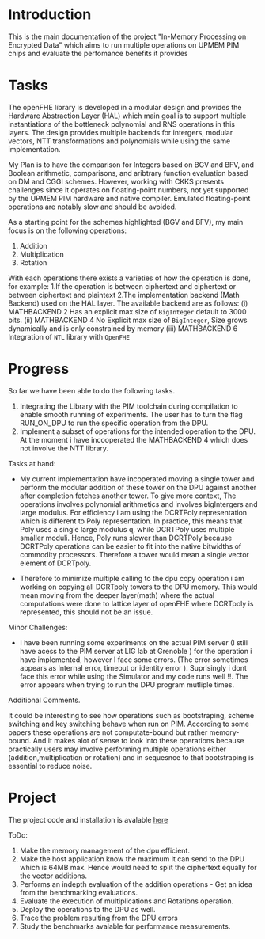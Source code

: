 # Introduction
This is the main documentation of the project "In-Memory Processing on Encrypted Data" which aims to run multiple operations on UPMEM PIM chips and evaluate the perfomance benefits it provides

# Tasks
The openFHE library is developed in a modular design and provides the Hardware Abstraction Layer (HAL) which main goal is to support multiple instantiations of the bottleneck polynomial
and RNS operations in this layers. The design provides multiple backends for intergers, modular vectors, NTT transformations and polynomials while using the same implementation.

My Plan is to have the comparison for Integers based on BGV and BFV, and Boolean arithmetic, comparisons, and aribtrary function evaluation based on DM and CGGI schemes. 
However, working with CKKS presents challenges since it operates on floating-point numbers, not yet supported by the UPMEM PIM hardware and native compiler. 
Emulated floating-point operations are notably slow and should be avoided.

As a starting point for the schemes highlighted (BGV and BFV), my main focus is on the following operations:
1. Addition
2. Multiplication
3. Rotation

With each operations there exists a varieties of how the operation is done, for example:
1.If the operation is between ciphertext and ciphertext or between ciphertext and plaintext
2.The implementation backend (Math Backend) used on the HAL layer. The available backend are as follows:
    (i) MATHBACKEND 2 Has an explicit max size of `BigInteger` default to 3000 bits. 
    (ii) MATHBACKEND 4 No Explicit max size of `BigInteger`, Size grows dynamically and is only constrained by memory 
    (iii) MATHBACKEND 6 Integration of `NTL` library with `OpenFHE`

# Progress
So far we have been able to do the following tasks.
 1. Integrating the Library with the PIM toolchain during compilation to enable smooth running of experiments.
    The user has to turn the flag RUN_ON_DPU to run the specific operation from the DPU.
 2. Implement a subset of operations for the intended operation to the DPU. At the moment i have incooperated the MATHBACKEND 4 which does not involve the NTT library. 

Tasks at hand:
- My current implementation have incoperated moving a single tower and perform the modular addition of these tower on the DPU against another after completion fetches another tower.
  To give more context, The operations involves polynomial arithmetics and involves bigIntergers and large modulus. For efficiency i am using the DCRTPoly representation which is different to Poly representation.
  In practice, this means that Poly uses a single large modulus q, while DCRTPoly uses multiple smaller moduli. Hence, Poly runs slower than DCRTPoly because DCRTPoly operations can be easier
  to fit into the native bitwidths of commodity processors. Therefore a tower would mean a single vector element of DCRTpoly.
  
- Therefore to minimize multiple calling to the dpu copy operation i am working on copying all DCRTpoly towers to the DPU memory. This would mean moving from the deeper layer(math)
  where the actual computations were done to lattice layer of openFHE where DCRTpoly is represented, this should not be an issue.

Minor Challenges:
- I have been running some experiments on the actual PIM server (I still have acess to the PIM server at LIG lab at Grenoble ) for the operation i have implemented, however I face some errors.
    (The error sometimes appears as Internal error, timeout or identity error ). Suprisingly i dont face this error while using the Simulator and my code runs well !!.
    The error appears when trying to run the DPU program mutliple times.

Additional Comments.

It could be interesting to see how operations such as bootstraping, scheme switching and key switching behave when run on PIM. According to some papers these operations are not computate-bound 
but rather memory-bound. And it makes alot of sense to look into these operations because practically users may involve performing multiple operations either (addition,multiplication or rotation) 
and in sequesnce to that bootstraping is essential to reduce noise.  

# Project
The project code and installation is avalable [here](https://github.com/MpokiAbel/UPMEM-OpenFHE)  


ToDo:
1. Make the memory management of the dpu efficient.
2. Make the host application know the maximum it can send to the DPU which is 64MB max. Hence would need to split the ciphertext equally for the vector additions. 
3. Performs an indepth evaluation of the addition operations - Get an idea from the benchmarking evaluations.
4. Evaluate the execution of multiplications and Rotations operation.
5. Deploy the operations to the DPU as well.
6. Trace the problem resulting from the DPU errors
7. Study the benchmarks avalable for performance measurements.
